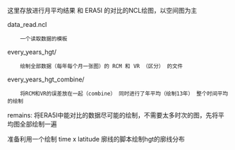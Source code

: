 这里存放进行月平均结果 和 ERA5I 的对比的NCL绘图，以空间图为主

data_read.ncl

        一个读取数据的模板

every_years_hgt/ 

        绘制全部数据（每年每个月一张图）的 RCM 和 VR （区分） 的文件

every_years_hgt_combine/ 

        将RCM和VR的误差放在一起（combine） 同时进行了年平均（绘制13年） 整个时间平均 的绘制 



remains:
将ERA5I中能对比的数据尽可能的绘制，不需要太多时次的图，先将平均图全部绘制一遍

准备利用一个绘制 time x latitude 廓线的脚本绘制hgt的廓线分布